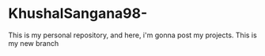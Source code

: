 # KhushalSangana98-
This is my personal repository, and here, i'm gonna post my projects.
This is my new branch

